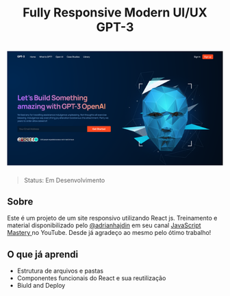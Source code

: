 
<h1 align="center">Fully Responsive Modern UI/UX GPT-3</h1>


<h1 align="center">
    <img alt="" title="" src="./src/assets/template.png" />
</h1>


> Status: Em Desenvolvimento

## Sobre
Este é um projeto de um site responsivo utilizando React js. 
Treinamento e material disponibilizado pelo [@adrianhajdin](https://github.com/adrianhajdin) em seu canal [JavaScript Mastery
](https://youtu.be/LMagNcngvcU) no YouTube. Desde já agradeço ao mesmo pelo ótimo trabalho!

## O que já aprendi

- Estrutura de arquivos e pastas
- Componentes funcionais do React e sua reutilização
- Biuld and Deploy

